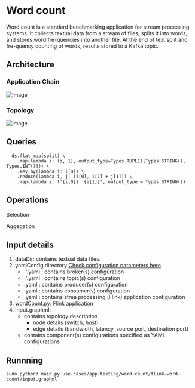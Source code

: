 # Word count

Word count is a standard benchmarking application for stream processing systems. It collects textual data from a stream of files, splits it into words, and stores word fre-quencies into another file. At the end of text split and fre-quency counting of words, results stored to a Kafka topic.

## Architecture

### Application Chain

![image](https://user-images.githubusercontent.com/6629591/185228018-2c9f9701-ff7e-42e0-9df2-d5042b49a8bb.png)


### Topology

![image](https://user-images.githubusercontent.com/6629591/185228142-f6256cf9-4e13-4e1c-a1b6-2c137382ea83.png)


## Queries  

      ds.flat_map(split) \
        .map(lambda i: (i, 1), output_type=Types.TUPLE([Types.STRING(), Types.INT()])) \
        .key_by(lambda i: i[0]) \
        .reduce(lambda i, j: (i[0], i[1] + j[1])) \
        .map(lambda i: f'{i[0]}: {i[1]}', output_type = Types.STRING())
  
## Operations
  
  Selection
  
  Aggegation
  
## Input details 
1. dataDir: contains textual data files.
2. yamlConfig directory [Check configuration parameters here](/documentation/config-parameters.pdf)
   - '<broker>'.yaml : contains broker(s) configuration
   - '<topicConfiguration>'.yaml : contains topic(s) configuration
   - <producerConfiguration>.yaml : contains producer(s) configuration
   - <consumerConfiguration>.yaml : contains consumer(s) configuration
   - <spe>.yaml : contains strea processing (Flink) application configuration
3. wordCount.py: Flink application
4. input.graphml:
   - contains topology description
     - node details (switch, host)
     - edge details (bandwidth, latency, source port, destination port)
   - contains component(s) configurations specified as YAML configurations
 
## Runnning 
 
 ```sudo python3 main.py use-cases/app-testing/word-count/flink-word-count/input.graphml``` 



